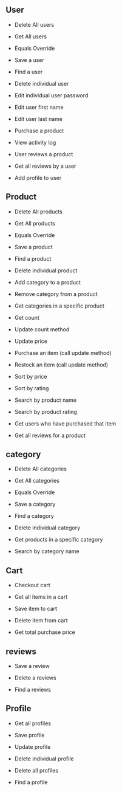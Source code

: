 ## User

* Delete All users

* Get All users

* Equals Override

* Save a user

* Find a user

* Delete individual user

* Edit individual user password

* Edit user first name

* Edit user last name

* Purchase a product

* View activity log

* User reviews a product

* Get all reviews by a user

* Add profile to user


## Product

* Delete All products

* Get All products

* Equals Override

* Save a product

* Find a product

* Delete individual product

* Add category to a product

* Remove category from a product

* Get categories in a specific product

* Get count

* Update count method

* Update price

* Purchase an item (call update method)

* Restock an item (call update method)

* Sort by price

* Sort by rating

* Search by product name

* Search by product rating

* Get users who have purchased that item

* Get all reviews for a product


## category

* Delete All categories

* Get All categories

* Equals Override

* Save a category

* Find a category

* Delete individual category

* Get products in a specific category

* Search by category name


## Cart

* Checkout cart

* Get all items in a cart

* Save item to cart

* Delete item from cart

* Get total purchase price


## reviews

* Save a review

* Delete a reviews

* Find a reviews


## Profile

* Get all profiles

* Save profile

* Update profile

* Delete individual profile

* Delete all profiles

* Find a profile
